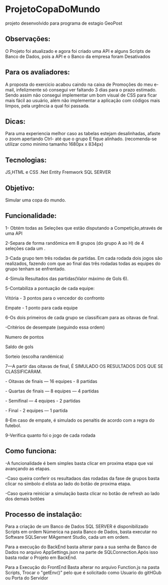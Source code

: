 # ProjetoCopaDoMundo

<p>projeto desenvolvido para programa de estagio GeoPost</p>
<h2>Observações:</h2>
   O Projeto foi atualizado e agora foi criado uma API e alguns Scripts de Banco de Dados, pois a API e o Banco da empresa foram Desativados
<h2>Para os avaliadores:</h2>
   A proposta do exercicio acabou caindo na caixa de Promoções do meu e-mail, infelizmente só consegui ver faltando 3 dias para o prazo estimado. Sendo assim não consegui implementar um bom visual de CSS para ficar mais fácil ao usuário, além não implementar a aplicação com códigos mais limpos, pela urgência a qual foi passada. 
<h2>Dicas:</h2>
    Para uma experiencia melhor caso as tabelas estejam desalinhadas, afaste o zoom apertando Ctrl- até que o grupo E fique alinhado.
    (recomenda-se utilizar como minimo tamanho 1680px x 834px)
<h2>Tecnologias:</h2>
    JS,HTML e CSS
    .Net Entity Fremwork
    SQL SERVER
<h2>Objetivo:</h2>
    Simular uma copa do mundo.
<h2>Funcionalidade:</h2>
  <p>  1- Obtém todas as Seleções que estão disputando a Competição,através de uma API</p>
   <p> 2-Separa de forma randômica em 8 grupos (do grupo A ao H) de 4 seleções cada um .</p>
   <p> 3-Cada grupo tem três rodadas de partidas. Em cada rodada dois jogos são realizados, fazendo com
    que ao final das três rodadas todas as equipes do grupo tenham se enfrentado. </p>
    <p>4-Simula Resultados das partidas(Valor máximo de Gols 6).</p>
   <p> 5-Contabiliza a pontuação de cada equipe:</p>
         <p>Vitória - 3 pontos para o vencedor do confronto  </p>
        <p> Empate - 1 ponto para cada equipe  </p>
   <p> 6-Os dois primeiros de cada grupo se classificam para as oitavas de final. </p>
        <p> -Critérios de desempate (seguindo essa ordem) </p>
           <p>   Numero de pontos  </p>
             <p> Saldo de gols </p>
              <p>Sorteio (escolha randémica) </p>
  <p>  7—A partir das oitavas de final, É SIMULADO OS RESULTADOS DOS QUE SE CLASSIFICARAM.  </p>
        <p> - Oitavas de finais — 16 equipes - 8 partidas </p>
         <p>- Quartas de finais — 8 equipes — 4 partidas </p>
         <p>- Semifinal — 4 equipes - 2 partidas  </p>
         <p>- Final - 2 equipes — 1 partida </p>
    <p>8-Em caso de empate, é simulado os penaltis de acordo com a regra do futebol. </p>
    <p>9-Verifica quanto foi o jogo de cada rodada </p>
<h2> Como funciona:</h2>
    <p> -A funcionalidade é bem simples basta clicar em proxima etapa que vai avançando as etapas. </p>
    <p> -Caso queira conferir os resultadaos das rodadas da fase de grupos basta clicar no simbolo d elista ao lado do botão de proxima etapa.</p>
    <p> -Caso queira reiniciar a simulação basta  clicar no botão de refresh ao lado dos demais botões</p>

<h2>Processo de instalação:</h2>
<p>Para a criação de um Banco de Dados SQL SERVER é disponibilizado Scripts em ordem  Númerica na pasta Banco de Dados,  basta executar no Software SQLServer MAgement Studio, cada um em ordem.</p>
<p>Para a execução do BackEnd basta alterar para a sua senha de Banco de Dados no arquivo AppSettings.json na parte de SQLConnection.Após isso basta rodar o Projeto em BackEnd.</p>
<p>Para a Execução do FrontEnd Basta alterar no arquivo Function.js na pasta Scripts, Trocar o "getEnv()" pelo que é solicitado como Usuario do gitHGub ou Porta do Servidor</p>




